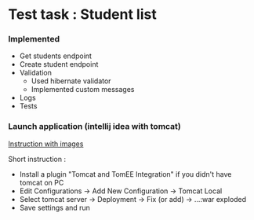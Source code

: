 # Test task : Student list

### Implemented

* Get students endpoint
* Create student endpoint
* Validation
    * Used hibernate validator 
    * Implemented custom messages
* Logs
* Tests

### Launch application (intellij idea with tomcat)

[Instruction with images](https://mkyong.com/intellij/intellij-idea-run-debug-web-application-on-tomcat/)

Short instruction : 
* Install a plugin "Tomcat and TomEE Integration" if you didn't have tomcat on PC
* Edit Configurations -> Add New Configuration -> Tomcat Local
* Select tomcat server -> Deployment -> Fix (or add) -> ...:war exploded
* Save settings and run

